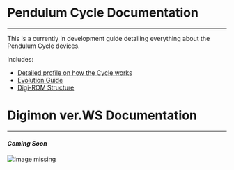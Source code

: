# Pendulum Cycle Documentation
-----

This is a currently in development guide detailing everything about the Pendulum Cycle devices.

Includes:
- [Detailed profile on how the Cycle works](resources/cycle/index)
- [Evolution Guide]({{site.baseurl}}/resources/cycle/evolution)<!--(https://docs.google.com/spreadsheets/d/1_29MaSDrVyq3mdV_eAEQcQYbdcmmB5U-17CdGEzVYmE/edit?usp=sharing)-->
- [Digi-ROM Structure]({{site.baseurl}}/resources/cycle/digi-rom-structure)

<!-- [Is the Cycle Good or Bad?]({{site.baseurl}}/resources/cycle/verdict)
- [Myths, Rumors, and Bad Ideas]({{site.baseurl}}/resources/cycle/struggle)-->

<!--# Digimon Pendulum Documentation
-----
- [Evolution Guide]({{site.baseurl}}/resources/pendulum/evolution) _WIP_-->

# Digimon ver.WS Documentation
-----

#### _Coming Soon_

![Image missing]({{site.baseurl}}/hosting/digimon-lcd-colored/tama4.png)
